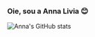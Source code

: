 ### Oie, sou a Anna Livia 😊

![Anna's GitHub stats](https://github-readme-stats.vercel.app/api?username=AnnaLiviaFM&show_icons=true&theme=onedark)


